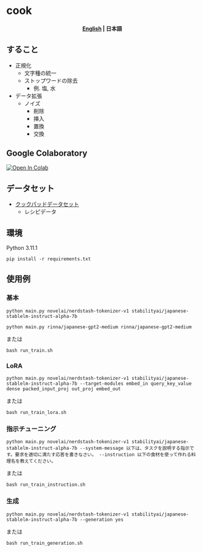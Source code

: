# cook

<h4 align="center">
    <p>
        <a href='https://github.com/Natu-ja/cook/'>English</a> | 
        <b>日本語</b>
    </p>
</h4>

## すること
- 正規化
    - 文字種の統一
    - ストップワードの除去
        - 例. 塩, 水
- データ拡張
    - ノイズ
        - 削除
        - 挿入
        - 置換
        - 交換

## Google Colaboratory
[![Open In Colab](https://colab.research.google.com/assets/colab-badge.svg)](https://colab.research.google.com/drive/1ad8CKAOHuK5dnqvufVwrDTmIGH7SDTEw?usp=sharing)

## データセット
- [クックパッドデータセット](https://www.nii.ac.jp/dsc/idr/cookpad/cookpad.html)
    - レシピデータ

## 環境
Python 3.11.1
```
pip install -r requirements.txt
```

## 使用例
### 基本
```
python main.py novelai/nerdstash-tokenizer-v1 stabilityai/japanese-stablelm-instruct-alpha-7b
```
```
python main.py rinna/japanese-gpt2-medium rinna/japanese-gpt2-medium
```
または
```
bash run_train.sh
```

### LoRA
```
python main.py novelai/nerdstash-tokenizer-v1 stabilityai/japanese-stablelm-instruct-alpha-7b --target-modules embed_in query_key_value dense packed_input_proj out_proj embed_out
```
または
```
bash run_train_lora.sh
```

### 指示チューニング
```
python main.py novelai/nerdstash-tokenizer-v1 stabilityai/japanese-stablelm-instruct-alpha-7b --system-message 以下は、タスクを説明する指示です。要求を適切に満たす応答を書きなさい。 --instruction 以下の食材を使って作れる料理名を教えてください。
```
または
```
bash run_train_instruction.sh
```

### 生成
```
python main.py novelai/nerdstash-tokenizer-v1 stabilityai/japanese-stablelm-instruct-alpha-7b --generation yes
```
または
```
bash run_train_generation.sh
```